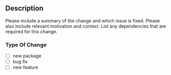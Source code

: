 ## Description
Please include a summary of the change and which issue is fixed.
Please also include relevant motivation and context.
List any dependencies that are required for this change.


### Type Of Change
- [ ] new package
- [ ] bug fix
- [ ] new feature
